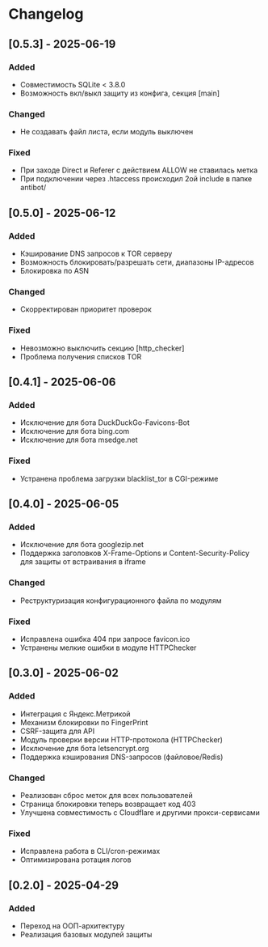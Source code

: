 # Changelog

## [0.5.3] - 2025-06-19

### Added
- Совместимость SQLite < 3.8.0
- Возможность вкл/выкл защиту из конфига, секция [main]

### Changed
- Не создавать файл листа, если модуль выключен

### Fixed
- При заходе Direct и Referer c действием ALLOW не ставилась метка
- При подключении через .htaccess происходил 2ой include в папке antibot/


## [0.5.0] - 2025-06-12

### Added
- Кэширование DNS запросов к TOR серверу
- Возможность блокировать/разрешать сети, диапазоны IP-адресов
- Блокировка по ASN

### Changed
- Скорректирован приоритет проверок

### Fixed
- Невозможно выключить секцию [http_checker] 
- Проблема получения списков TOR

## [0.4.1] - 2025-06-06

### Added
- Исключение для бота DuckDuckGo-Favicons-Bot
- Исключение для бота bing.com
- Исключение для бота msedge.net

### Fixed
- Устранена проблема загрузки blacklist_tor в CGI-режиме

## [0.4.0] - 2025-06-05

### Added
- Исключение для бота googlezip.net
- Поддержка заголовков X-Frame-Options и Content-Security-Policy для защиты от встраивания в iframe

### Changed
- Реструктуризация конфигурационного файла по модулям

### Fixed
- Исправлена ошибка 404 при запросе favicon.ico
- Устранены мелкие ошибки в модуле HTTPChecker

## [0.3.0] - 2025-06-02

### Added
- Интеграция с Яндекс.Метрикой
- Механизм блокировки по FingerPrint
- CSRF-защита для API
- Модуль проверки версии HTTP-протокола (HTTPChecker)
- Исключение для бота letsencrypt.org
- Поддержка кэширования DNS-запросов (файловое/Redis)

### Changed
- Реализован сброс меток для всех пользователей
- Страница блокировки теперь возвращает код 403
- Улучшена совместимость с Cloudflare и другими прокси-сервисами

### Fixed
- Исправлена работа в CLI/cron-режимах
- Оптимизирована ротация логов

## [0.2.0] - 2025-04-29

### Added
- Переход на ООП-архитектуру
- Реализация базовых модулей защиты
